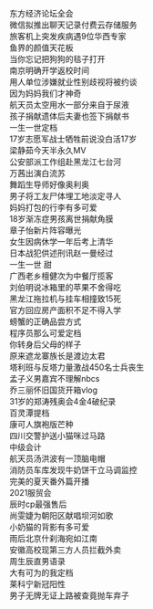 东方经济论坛全会  
微信拟推出聊天记录付费云存储服务  
旅客机上突发疾病遇9位华西专家  
鱼界的颜值天花板  
当你忘记把狗狗的毯子打开  
南京明确开学返校时间  
用人单位涉嫌就业性别歧视将被约谈  
因为妈妈我们才神奇  
航天员太空用水一部分来自于尿液  
孩子捐献遗体后夫妻也签下捐献书  
一生一世定档  
17岁志愿军战士牺牲前说没白活17岁  
梁静茹今天半永久MV  
公安部派工作组赴黑龙江七台河  
万茜出演白流苏  
舞蹈生导师好像奥利奥  
男子将工友尸体埋工地淡定寻人  
妈妈打包的行李有多可爱  
18岁渐冻症男孩离世捐献角膜  
章子怡新片阵容曝光  
女生因病休学一年后考上清华  
日本战犯供述刑讯赵一曼经过  
一生一世 甜  
广西老乡檀健次为中餐厅揽客  
刘伯明说冰箱里的苹果不舍得吃  
黑龙江拖拉机与挂车相撞致15死  
官方回应房产面积不足不得入学  
螃蟹的正确品尝方式  
程序员那么可爱定档  
你转身后父母的样子  
原来遮龙寨族长是渡边太君  
塔利班与反塔力量激战450名士兵丧生  
孟子义男嘉宾不理解nbcs  
乔三丽怀旧国货开箱vlog  
31岁的郑涛残奥会4金4破纪录  
百灵潭提档  
康可人旗袍版芒种  
四川交警护送小猫咪过马路  
中级会计  
航天员汤洪波有一顶脑电帽  
消防员车库发现牛奶饼干立马调监控  
完美的夏天番外篇开播  
2021服贸会  
辰时cp最强售后  
尚雯婕为朝阳区献唱坝河如歌  
小奶猫的背影有多可爱  
雨后北京什刹海宛如江南  
安徽高校现第三方人员拦截外卖  
周生辰直男语录  
大有可为的我定档  
莱科宁新冠阳性  
男子无牌无证上路被查竟抛车弃子  
